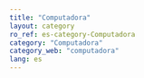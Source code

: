 ```yaml
---
title: "Computadora"
layout: category
ro_ref: es-category-Computadora
category: "Computadora"
category_web: "computadora"
lang: es
---
```

